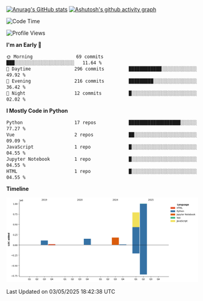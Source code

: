 

[![Anurag's GitHub stats](https://github-readme-stats.vercel.app/api?username=24mlight&show_icons=true&theme=buefy)](https://github.com/anuraghazra/github-readme-stats)
[![Ashutosh's github activity graph](https://github-readme-activity-graph.vercel.app/graph?username=24mlight&theme=tokyo-night)](https://github.com/ashutosh00710/github-readme-activity-graph)

<!--START_SECTION:waka-->
![Code Time](http://img.shields.io/badge/Code%20Time-210%20hrs%2018%20mins-blue)

![Profile Views](http://img.shields.io/badge/Profile%20Views-467-blue)

**I'm an Early 🐤** 

```text
🌞 Morning                69 commits          ███░░░░░░░░░░░░░░░░░░░░░░   11.64 % 
🌆 Daytime                296 commits         ████████████░░░░░░░░░░░░░   49.92 % 
🌃 Evening                216 commits         █████████░░░░░░░░░░░░░░░░   36.42 % 
🌙 Night                  12 commits          █░░░░░░░░░░░░░░░░░░░░░░░░   02.02 % 
```


**I Mostly Code in Python** 

```text
Python                   17 repos            ███████████████████░░░░░░   77.27 % 
Vue                      2 repos             ██░░░░░░░░░░░░░░░░░░░░░░░   09.09 % 
JavaScript               1 repo              █░░░░░░░░░░░░░░░░░░░░░░░░   04.55 % 
Jupyter Notebook         1 repo              █░░░░░░░░░░░░░░░░░░░░░░░░   04.55 % 
HTML                     1 repo              █░░░░░░░░░░░░░░░░░░░░░░░░   04.55 % 
```



**Timeline**

![Lines of Code chart](https://raw.githubusercontent.com/24mlight/24mlight/main/assets/bar_graph.png)


 Last Updated on 03/05/2025 18:42:38 UTC
<!--END_SECTION:waka-->
